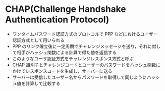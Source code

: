 # CHAP(Challenge Handshake Authentication Protocol)

- ワンタイムパスワード認証方式のプロトコルで PPP などにおけるユーザー認証方式として用いられる
- PPP のリンク確立後に一定周期でチャレンジメッセージを送り，それに対して相手がハッシュ関数による計算で得た値を返信する
- このようなユーザ認証方式をチャレンジレスポンス方式と呼ぶ
- CHAP 識別子とチャレンジコードとユーザーのパスワードをハッシュ関数にかけてレスポンスコードを生成し，サーバーに送る
- サーバーは受信したユーザー名からパスワードを取得して同じようにハッシュ値を計算して比較する
